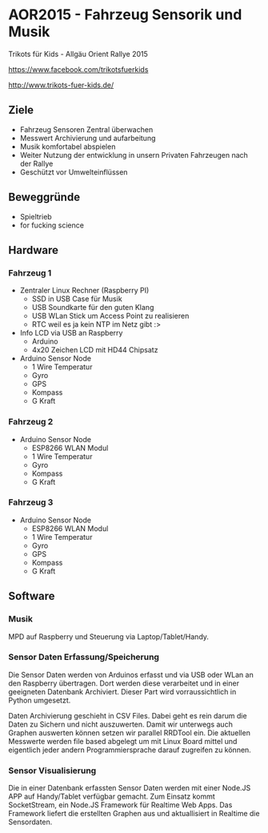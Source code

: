 AOR2015 - Fahrzeug Sensorik und Musik
=======

Trikots für Kids - Allgäu Orient Rallye 2015

https://www.facebook.com/trikotsfuerkids

http://www.trikots-fuer-kids.de/

## Ziele

  * Fahrzeug Sensoren Zentral überwachen
  * Messwert Archivierung und aufarbeitung
  * Musik komfortabel abspielen
  * Weiter Nutzung der entwicklung in unsern Privaten Fahrzeugen nach der Rallye
  * Geschützt vor Umwelteinflüssen
  
## Beweggründe

  * Spieltrieb
  * for fucking science

## Hardware

### Fahrzeug 1

  * Zentraler Linux Rechner (Raspberry PI) 
    - SSD in USB Case für Musik
    - USB Soundkarte für den guten Klang
    - USB WLan Stick um Access Point zu realisieren 
    - RTC weil es ja kein NTP im Netz gibt :>
  * Info LCD via USB an Raspberry
    - Arduino 
    - 4x20 Zeichen LCD mit HD44 Chipsatz
  * Arduino Sensor Node
    - 1 Wire Temperatur
    - Gyro
    - GPS
    - Kompass
    - G Kraft

### Fahrzeug 2

  * Arduino Sensor Node
    - ESP8266 WLAN Modul
    - 1 Wire Temperatur
    - Gyro
    - Kompass
    - G Kraft

### Fahrzeug 3

  * Arduino Sensor Node
    - ESP8266 WLAN Modul
    - 1 Wire Temperatur
    - Gyro
    - GPS
    - Kompass
    - G Kraft

## Software

### Musik

MPD auf Raspberry und Steuerung via Laptop/Tablet/Handy.

### Sensor Daten Erfassung/Speicherung

Die Sensor Daten werden von Arduinos erfasst und via USB oder WLan an den Raspberry übertragen. Dort werden diese verarbeitet und in einer geeigneten Datenbank Archiviert. 
Dieser Part wird vorraussichtlich in Python umgesetzt. 

Daten Archivierung geschieht in CSV Files. Dabei geht es rein darum die Daten zu Sichern und nicht auszuwerten.
Damit wir unterwegs auch Graphen auswerten können setzen wir parallel RRDTool ein. 
Die aktuellen Messwerte werden file based abgelegt um mit Linux Board mittel und eigentlich jeder andern Programmiersprache darauf zugreifen zu können.

### Sensor Visualisierung

Die in einer Datenbank erfassten Sensor Daten werden mit einer Node.JS APP auf Handy/Tablet verfügbar gemacht. Zum Einsatz kommt SocketStream, ein Node.JS Framework für Realtime Web Apps.
Das Framework liefert die erstellten Graphen aus und aktuallisiert in Realtime die Sensordaten.
